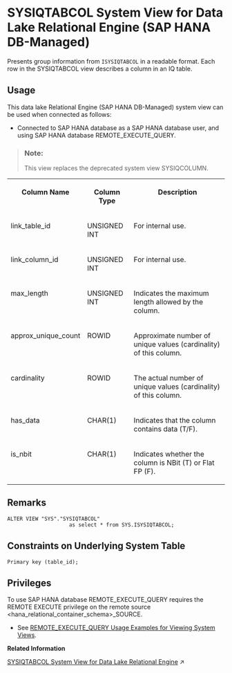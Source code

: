 <!-- loio8387df93bb6c4a87acd9138dbaa18ba9 -->

# SYSIQTABCOL System View for Data Lake Relational Engine \(SAP HANA DB-Managed\)

Presents group information from `ISYSIQTABCOL` in a readable format. Each row in the SYSIQTABCOL view describes a column in an IQ table.



## Usage

This data lake Relational Engine \(SAP HANA DB-Managed\) system view can be used when connected as follows:

-   Connected to SAP HANA database as a SAP HANA database user, and using SAP HANA database REMOTE\_EXECUTE\_QUERY.




> ### Note:  
> This view replaces the deprecated system view SYSIQCOLUMN.


<table>
<tr>
<th valign="top">

Column Name

</th>
<th valign="top">

Column Type

</th>
<th valign="top">

Description

</th>
</tr>
<tr>
<td valign="top">

link\_table\_id

</td>
<td valign="top">

UNSIGNED INT

</td>
<td valign="top">

For internal use.

</td>
</tr>
<tr>
<td valign="top">

link\_column\_id

</td>
<td valign="top">

UNSIGNED INT

</td>
<td valign="top">

For internal use.

</td>
</tr>
<tr>
<td valign="top">

max\_length

</td>
<td valign="top">

UNSIGNED INT

</td>
<td valign="top">

Indicates the maximum length allowed by the column.

</td>
</tr>
<tr>
<td valign="top">

approx\_unique\_count

</td>
<td valign="top">

ROWID

</td>
<td valign="top">

Approximate number of unique values \(cardinality\) of this column.

</td>
</tr>
<tr>
<td valign="top">

cardinality

</td>
<td valign="top">

ROWID

</td>
<td valign="top">

The actual number of unique values \(cardinality\) of this column.

</td>
</tr>
<tr>
<td valign="top">

has\_data

</td>
<td valign="top">

CHAR\(1\)

</td>
<td valign="top">

Indicates that the column contains data \(T/F\).

</td>
</tr>
<tr>
<td valign="top">

is\_nbit

</td>
<td valign="top">

CHAR\(1\)

</td>
<td valign="top">

Indicates whether the column is NBit \(T\) or Flat FP \(F\).

</td>
</tr>
</table>



<a name="loio8387df93bb6c4a87acd9138dbaa18ba9__section_id5_dtj_wrb"/>

## Remarks

```
ALTER VIEW "SYS"."SYSIQTABCOL"
                    as select * from SYS.ISYSIQTABCOL;
```



<a name="loio8387df93bb6c4a87acd9138dbaa18ba9__section_ik2_2tj_wrb"/>

## Constraints on Underlying System Table

```
Primary key (table_id);
```



<a name="loio8387df93bb6c4a87acd9138dbaa18ba9__section_gj1_wy1_4yb"/>

## Privileges

To use SAP HANA database REMOTE\_EXECUTE\_QUERY requires the REMOTE EXECUTE privilege on the remote source <hana\_relational\_container\_schema\>\_SOURCE.

-   See [REMOTE\_EXECUTE\_QUERY Usage Examples for Viewing System Views](https://help.sap.com/docs/SAP_HANA_DATA_LAKE/a898e08b84f21015969fa437e89860c8/ada51c0074354a5f99b60c14cffb653c.html).

**Related Information**  


[SYSIQTABCOL System View for Data Lake Relational Engine](https://help.sap.com/viewer/19b3964099384f178ad08f2d348232a9/2024_3_QRC/en-US/a5d1bd5684f2101581e2c9c8b4c4669b.html "Presents group information from ISYSIQTABCOL in a readable format. Each row in the SYSIQTABCOL view describes a column in an IQ table.") :arrow_upper_right:

